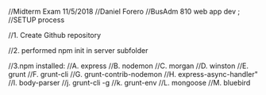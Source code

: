 //Midterm Exam 11/5/2018 
//Daniel Forero 
//BusAdm 810 web app dev
;
//SETUP process

//1.  Create Github repository

//2. performed npm init in server subfolder

//3.npm installed: 
//A. express 
//B. nodemon 
//C. morgan 
//D. winston 
//E. grunt 
//F. grunt-cli 
//G. grunt-contrib-nodemon 
//H. express-async-handler" 
//I. body-parser
//j. grunt-cli -g
//k. grunt-env
//L. mongoose
//M. bluebird



